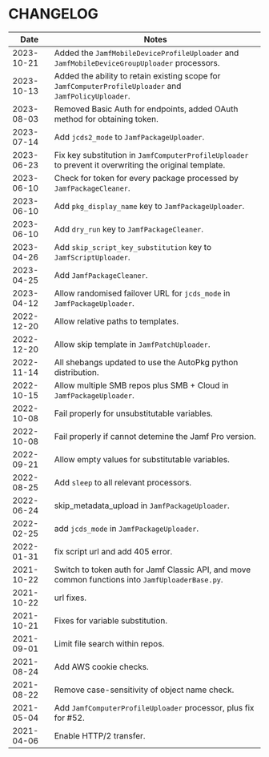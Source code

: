 # CHANGELOG

| Date       | Notes                                                                                                  |
| ---------- | ------------------------------------------------------------------------------------------------------ |
| 2023-10-21 | Added the `JamfMobileDeviceProfileUploader` and `JamfMobileDeviceGroupUploader` processors.            |
| 2023-10-13 | Added the ability to retain existing scope for `JamfComputerProfileUploader` and `JamfPolicyUploader`. |
| 2023-08-03 | Removed Basic Auth for endpoints, added OAuth method for obtaining token.                              |
| 2023-07-14 | Add `jcds2_mode` to `JamfPackageUploader`.                                                             |
| 2023-06-23 | Fix key substitution in `JamfComputerProfileUploader` to prevent it overwriting the original template. |
| 2023-06-10 | Check for token for every package processed by `JamfPackageCleaner`.                                   |
| 2023-06-10 | Add `pkg_display_name` key to `JamfPackageUploader`.                                                   |
| 2023-06-10 | Add `dry_run` key to `JamfPackageCleaner`.                                                             |
| 2023-04-26 | Add `skip_script_key_substitution` key to `JamfScriptUploader`.                                        |
| 2023-04-25 | Add `JamfPackageCleaner`.                                                                              |
| 2023-04-12 | Allow randomised failover URL for `jcds_mode` in `JamfPackageUploader`.                                |
| 2022-12-20 | Allow relative paths to templates.                                                                     |
| 2022-12-20 | Allow skip template in `JamfPatchUploader`.                                                            |
| 2022-11-14 | All shebangs updated to use the AutoPkg python distribution.                                           |
| 2022-10-15 | Allow multiple SMB repos plus SMB + Cloud in `JamfPackageUploader`.                                    |
| 2022-10-08 | Fail properly for unsubstitutable variables.                                                           |
| 2022-10-08 | Fail properly if cannot detemine the Jamf Pro version.                                                 |
| 2022-09-21 | Allow empty values for substitutable variables.                                                        |
| 2022-08-25 | Add `sleep` to all relevant processors.                                                                |
| 2022-06-24 | skip_metadata_upload in `JamfPackageUploader`.                                                         |
| 2022-02-25 | add `jcds_mode` in `JamfPackageUploader`.                                                              |
| 2022-01-31 | fix script url and add 405 error.                                                                      |
| 2021-10-22 | Switch to token auth for Jamf Classic API, and move common functions into `JamfUploaderBase.py`.       |
| 2021-10-22 | url fixes.                                                                                             |
| 2021-10-21 | Fixes for variable substitution.                                                                       |
| 2021-09-01 | Limit file search within repos.                                                                        |
| 2021-08-24 | Add AWS cookie checks.                                                                                 |
| 2021-08-22 | Remove case-sensitivity of object name check.                                                          |
| 2021-05-04 | Add `JamfComputerProfileUploader` processor, plus fix for #52.                                         |
| 2021-04-06 | Enable HTTP/2 transfer.                                                                                |
